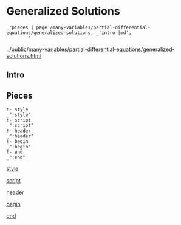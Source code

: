 # Generalized Solutions

    _"pieces | page /many-variables/partial-differential-equations/generalized-solutions, _'intro |md',
            "

[../public/many-variables/partial-differential-equations/generalized-solutions.html](# "save:")


## Intro

## Pieces

    !- style
    _":style"
    !- script
    _":script"
    !- header
    _":header"
    !- begin
    _":begin"
    !- end
    _":end"

[style]() 

[script]()

[header]()

[begin]()

[end]()

